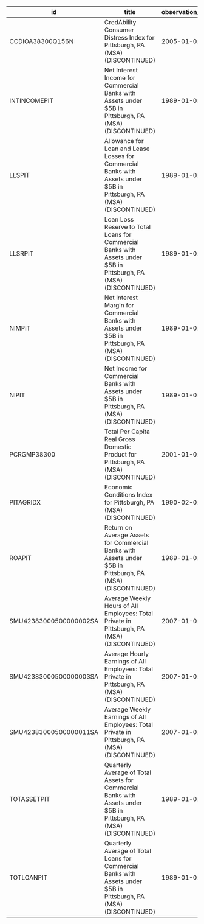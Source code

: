 | id                     | title                                                                                                                 | observation_start   | observation_end   |
|------------------------|-----------------------------------------------------------------------------------------------------------------------|---------------------|-------------------|
| CCDIOA38300Q156N       | CredAbility Consumer Distress Index for Pittsburgh, PA (MSA) (DISCONTINUED)                                           | 2005-01-01          | 2013-01-01        |
| INTINCOMEPIT           | Net Interest Income for Commercial Banks with Assets under $5B in Pittsburgh, PA (MSA) (DISCONTINUED)                 | 1989-01-01          | 2020-07-01        |
| LLSPIT                 | Allowance for Loan and Lease Losses for Commercial Banks with Assets under $5B in Pittsburgh, PA (MSA) (DISCONTINUED) | 1989-01-01          | 2020-07-01        |
| LLSRPIT                | Loan Loss Reserve to Total Loans for Commercial Banks with Assets under $5B in Pittsburgh, PA (MSA) (DISCONTINUED)    | 1989-01-01          | 2020-07-01        |
| NIMPIT                 | Net Interest Margin for Commercial Banks with Assets under $5B in Pittsburgh, PA (MSA) (DISCONTINUED)                 | 1989-01-01          | 2020-07-01        |
| NIPIT                  | Net Income for Commercial Banks with Assets under $5B in Pittsburgh, PA (MSA) (DISCONTINUED)                          | 1989-01-01          | 2020-07-01        |
| PCRGMP38300            | Total Per Capita Real Gross Domestic Product for Pittsburgh, PA (MSA) (DISCONTINUED)                                  | 2001-01-01          | 2017-01-01        |
| PITAGRIDX              | Economic Conditions Index for Pittsburgh, PA (MSA) (DISCONTINUED)                                                     | 1990-02-01          | 2019-12-01        |
| ROAPIT                 | Return on Average Assets for Commercial Banks with Assets under $5B in Pittsburgh, PA (MSA) (DISCONTINUED)            | 1989-01-01          | 2020-07-01        |
| SMU42383000500000002SA | Average Weekly Hours of All Employees: Total Private in Pittsburgh, PA (MSA) (DISCONTINUED)                           | 2007-01-01          | 2022-03-01        |
| SMU42383000500000003SA | Average Hourly Earnings of All Employees: Total Private in Pittsburgh, PA (MSA) (DISCONTINUED)                        | 2007-01-01          | 2022-03-01        |
| SMU42383000500000011SA | Average Weekly Earnings of All Employees: Total Private in Pittsburgh, PA (MSA) (DISCONTINUED)                        | 2007-01-01          | 2022-03-01        |
| TOTASSETPIT            | Quarterly Average of Total Assets for Commercial Banks with Assets under $5B in Pittsburgh, PA (MSA) (DISCONTINUED)   | 1989-01-01          | 2020-07-01        |
| TOTLOANPIT             | Quarterly Average of Total Loans for Commercial Banks with Assets under $5B in Pittsburgh, PA (MSA) (DISCONTINUED)    | 1989-01-01          | 2020-07-01        |